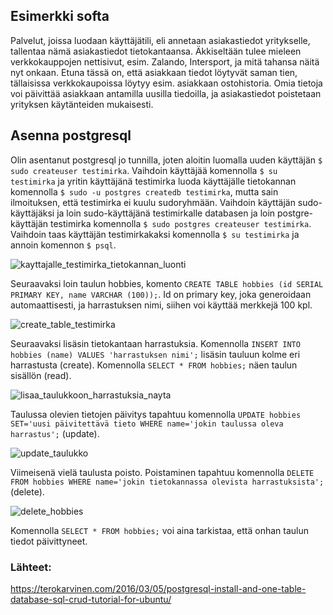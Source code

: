 ## Esimerkki softa

Palvelut, joissa luodaan käyttäjätili, eli annetaan asiakastiedot yritykselle, tallentaa nämä asiakastiedot tietokantaansa. Äkkiseltään tulee mieleen verkkokauppojen nettisivut, esim. Zalando, Intersport, ja mitä tahansa näitä nyt onkaan. Etuna tässä on, että asiakkaan tiedot löytyvät saman tien, tällaisissa verkkokaupoissa löytyy esim. asiakkaan ostohistoria. Omia tietoja voi päivittää asiakkaan antamilla uusilla tiedoilla, ja asiakastiedot poistetaan yrityksen käytänteiden mukaisesti. 

## Asenna postgresql

Olin asentanut postgresql jo tunnilla, joten aloitin luomalla uuden käyttäjän `$ sudo createuser testimirka`. Vaihdoin käyttäjää komennolla `$ su testimirka`
ja yritin käyttäjänä testimirka luoda käyttäjälle tietokannan komennolla `$ sudo -u postgres createdb testimirka`, mutta sain ilmoituksen, että testimirka ei kuulu sudoryhmään. 
Vaihdoin käyttäjän sudo-käyttäjäksi ja loin sudo-käyttäjänä testimirkalle databasen ja loin postgre-käyttäjän testimirka komennolla `$ sudo postgres createuser testimirka`. 
Vaihdoin taas käyttäjän testimirkakaksi komennolla `$ su testimirka` ja annoin komennon `$ psql`. 

![kayttajalle_testimirka_tietokannan_luonti](https://user-images.githubusercontent.com/82024427/219151619-3aadf663-2a60-486c-afcb-3d49e1c0c80b.png)

Seuraavaksi loin taulun hobbies, komento `CREATE TABLE hobbies (id SERIAL PRIMARY KEY, name VARCHAR (100));`. Id on primary key, joka generoidaan automaattisesti, ja harrastuksen
nimi, siihen voi käyttää merkkejä 100 kpl. 

![create_table_testimirka](https://user-images.githubusercontent.com/82024427/219152923-2064e1a3-4583-4067-9d78-d4c2f83608f3.png)

Seuraavaksi lisäsin tietokantaan harrastuksia. Komennolla `INSERT INTO hobbies (name) VALUES 'harrastuksen nimi';` lisäsin tauluun kolme eri harrastusta (create). Komennolla `SELECT * FROM hobbies;` 
näen taulun sisällön (read). 

![lisaa_taulukkoon_harrastuksia_nayta](https://user-images.githubusercontent.com/82024427/219154052-b156a99b-68ec-4fba-85c3-fdaf4cd75cf7.png)

Taulussa olevien tietojen päivitys tapahtuu komennolla `UPDATE hobbies SET='uusi päivitettävä tieto WHERE name='jokin taulussa oleva harrastus';` (update).

![update_taulukko](https://user-images.githubusercontent.com/82024427/219156587-f8f210d4-b32a-4188-b4ba-34cd1bbc72b7.png)

Viimeisenä vielä taulusta poisto. Poistaminen tapahtuu komennolla `DELETE FROM hobbies WHERE name='jokin tietokannassa olevista harrastuksista';` (delete).

![delete_hobbies](https://user-images.githubusercontent.com/82024427/219157028-61f47dc9-ece3-430d-bd03-50fe237a3589.png)

Komennolla `SELECT * FROM hobbies;` voi aina tarkistaa, että onhan taulun tiedot päivittyneet. 

### Lähteet: 

https://terokarvinen.com/2016/03/05/postgresql-install-and-one-table-database-sql-crud-tutorial-for-ubuntu/










